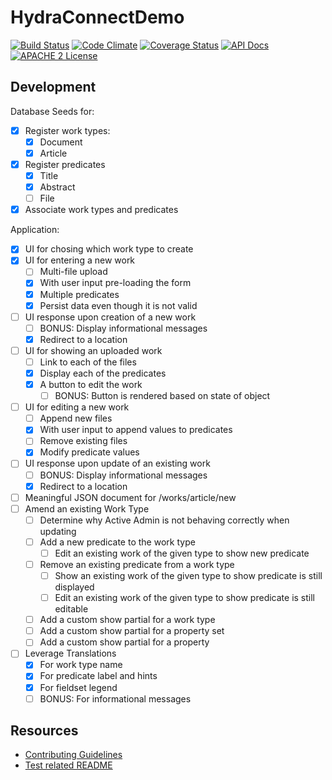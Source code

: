 # HydraConnectDemo

[![Build Status](https://travis-ci.org/ndlib/hydra_connect_demo.png?branch=master)](https://travis-ci.org/ndlib/hydra_connect_demo)
[![Code Climate](https://codeclimate.com/github/ndlib/hydra_connect_demo.png)](https://codeclimate.com/github/ndlib/hydra_connect_demo)
[![Coverage Status](https://img.shields.io/coveralls/ndlib/hydra_connect_demo.svg)](https://coveralls.io/r/ndlib/hydra_connect_demo)
[![API Docs](http://img.shields.io/badge/API-docs-blue.svg)](http://rubydoc.info/github/ndlib/hydra_connect_demo/master/frames/)
[![APACHE 2 License](http://img.shields.io/badge/APACHE2-license-blue.svg)](./LICENSE)

## Development

Database Seeds for:

- [X] Register work types:
  - [X] Document
  - [X] Article
- [X] Register predicates
  - [X] Title
  - [X] Abstract
  - [ ] File
- [X] Associate work types and predicates

Application:

- [X] UI for chosing which work type to create
- [X] UI for entering a new work
  - [ ] Multi-file upload
  - [X] With user input pre-loading the form
  - [X] Multiple predicates
  - [X] Persist data even though it is not valid
- [ ] UI response upon creation of a new work
  - [ ] BONUS: Display informational messages
  - [X] Redirect to a location
- [ ] UI for showing an uploaded work
  - [ ] Link to each of the files
  - [X] Display each of the predicates
  - [X] A button to edit the work
    - [ ] BONUS: Button is rendered based on state of object
- [ ] UI for editing a new work
  - [ ] Append new files
  - [X] With user input to append values to predicates
  - [ ] Remove existing files
  - [X] Modify predicate values
- [ ] UI response upon update of an existing work
  - [ ] BONUS: Display informational messages
  - [X] Redirect to a location
- [ ] Meaningful JSON document for /works/article/new
- [ ] Amend an existing Work Type
  - [ ] Determine why Active Admin is not behaving correctly when updating
  - [ ] Add a new predicate to the work type
    - [ ] Edit an existing work of the given type to show new predicate
  - [ ] Remove an existing predicate from a work type
    - [ ] Show an existing work of the given type to show predicate is still displayed
    - [ ] Edit an existing work of the given type to show predicate is still editable
  - [ ] Add a custom show partial for a work type
  - [ ] Add a custom show partial for a property set
  - [ ] Add a custom show partial for a property
- [ ] Leverage Translations
  - [X] For work type name
  - [X] For predicate label and hints
  - [X] For fieldset legend
  - [ ] BONUS: For informational messages

## Resources

* [Contributing Guidelines](./CONTRIBUTING.md)
* [Test related README](./spec/README.md)

